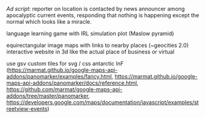 _Ad script_: reporter on location is contacted by news announcer among apocalyptic current events, responding that nothing is happening except the normal which looks like a miracle.  
  
language learning game with IRL simulation plot (Maslow pyramid)  
  
equirectangular image maps with links to nearby places (~geocities 2.0)  
interactive website in 3d like the actual place of business or virtual  
  
use gsv custom tiles for svg / css antarctic InF  
(https://marmat.github.io/google-maps-api-addons/panomarker/examples/fancy.html, 
https://marmat.github.io/google-maps-api-addons/panomarker/docs/reference.html, 
https://github.com/marmat/google-maps-api-addons/tree/master/panomarker, 
https://developers.google.com/maps/documentation/javascript/examples/streetview-events)  
